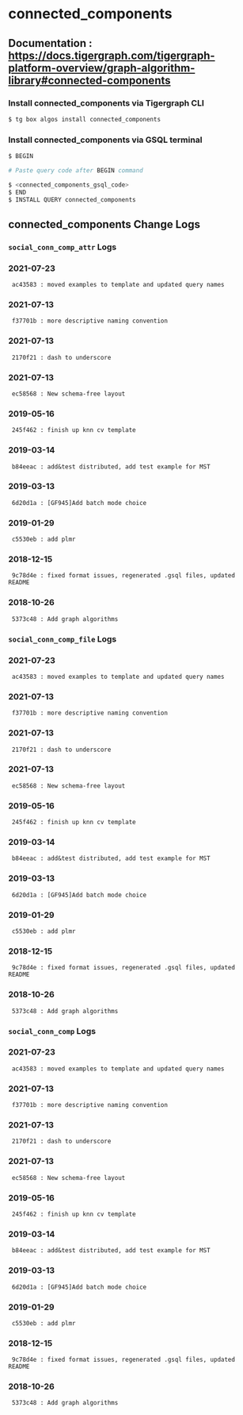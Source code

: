 # connected_components
## Documentation : https://docs.tigergraph.com/tigergraph-platform-overview/graph-algorithm-library#connected-components
### Install connected_components via Tigergraph CLI
```bash
$ tg box algos install connected_components
```
### Install connected_components via GSQL terminal
```bash
$ BEGIN 

# Paste query code after BEGIN command

$ <connected_components_gsql_code>
$ END 
$ INSTALL QUERY connected_components
```
## connected_components Change Logs

### `social_conn_comp_attr` Logs
### 2021-07-23 
	 ac43583 : moved examples to template and updated query names
### 2021-07-13 
	 f37701b : more descriptive naming convention
### 2021-07-13 
	 2170f21 : dash to underscore
### 2021-07-13 
	 ec58568 : New schema-free layout
### 2019-05-16 
	 245f462 : finish up knn cv template
### 2019-03-14 
	 b84eeac : add&test distributed, add test example for MST
### 2019-03-13 
	 6d20d1a : [GF945]Add batch mode choice
### 2019-01-29 
	 c5530eb : add plmr
### 2018-12-15 
	 9c78d4e : fixed format issues, regenerated .gsql files, updated README
### 2018-10-26 
	 5373c48 : Add graph algorithms

### `social_conn_comp_file` Logs
### 2021-07-23 
	 ac43583 : moved examples to template and updated query names
### 2021-07-13 
	 f37701b : more descriptive naming convention
### 2021-07-13 
	 2170f21 : dash to underscore
### 2021-07-13 
	 ec58568 : New schema-free layout
### 2019-05-16 
	 245f462 : finish up knn cv template
### 2019-03-14 
	 b84eeac : add&test distributed, add test example for MST
### 2019-03-13 
	 6d20d1a : [GF945]Add batch mode choice
### 2019-01-29 
	 c5530eb : add plmr
### 2018-12-15 
	 9c78d4e : fixed format issues, regenerated .gsql files, updated README
### 2018-10-26 
	 5373c48 : Add graph algorithms

### `social_conn_comp` Logs
### 2021-07-23 
	 ac43583 : moved examples to template and updated query names
### 2021-07-13 
	 f37701b : more descriptive naming convention
### 2021-07-13 
	 2170f21 : dash to underscore
### 2021-07-13 
	 ec58568 : New schema-free layout
### 2019-05-16 
	 245f462 : finish up knn cv template
### 2019-03-14 
	 b84eeac : add&test distributed, add test example for MST
### 2019-03-13 
	 6d20d1a : [GF945]Add batch mode choice
### 2019-01-29 
	 c5530eb : add plmr
### 2018-12-15 
	 9c78d4e : fixed format issues, regenerated .gsql files, updated README
### 2018-10-26 
	 5373c48 : Add graph algorithms
